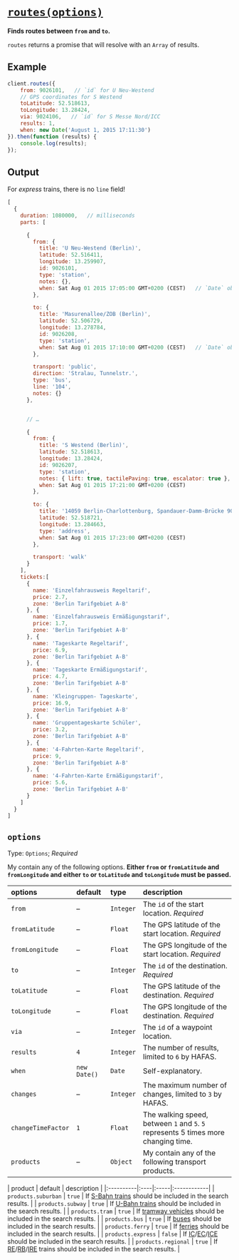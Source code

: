 # [`routes(options)`](../src/Client.js#L136)

**Finds routes between `from` and `to`.**

`routes` returns a promise that will resolve with an `Array` of results.



## Example

```javascript
client.routes({
	from: 9026101,   // `id` for U Neu-Westend
	// GPS coordinates for S Westend
	toLatitude: 52.518613,
	toLongitude: 13.28424,
	via: 9024106,   // `id` for S Messe Nord/ICC
	results: 1,
	when: new Date('August 1, 2015 17:11:30')
}).then(function (results) {
	console.log(results);
});
```


## Output

For *express* trains, there is no `line` field!

```javascript
[
  {
    duration: 1080000,   // milliseconds
    parts: [

      {
        from: {
          title: 'U Neu-Westend (Berlin)',
          latitude: 52.516411,
          longitude: 13.259907,
          id: 9026101,
          type: 'station',
          notes: {},
          when: Sat Aug 01 2015 17:05:00 GMT+0200 (CEST)   // `Date` object
        },

        to: {
          title: 'Masurenallee/ZOB (Berlin)',
          latitude: 52.506729,
          longitude: 13.278784,
          id: 9026208,
          type: 'station',
          when: Sat Aug 01 2015 17:10:00 GMT+0200 (CEST)   // `Date` object
        },

        transport: 'public',
        direction: 'Stralau, Tunnelstr.',
        type: 'bus',
        line: '104',
        notes: {}
      },


      // …

      {
        from: {
          title: 'S Westend (Berlin)',
          latitude: 52.518613,
          longitude: 13.28424,
          id: 9026207,
          type: 'station',
          notes: { lift: true, tactilePaving: true, escalator: true },
          when: Sat Aug 01 2015 17:21:00 GMT+0200 (CEST)
        },

        to: {
          title: '14059 Berlin-Charlottenburg, Spandauer-Damm-Brücke 90',
          latitude: 52.518721,
          longitude: 13.284663,
          type: 'address',
          when: Sat Aug 01 2015 17:23:00 GMT+0200 (CEST)
        },

        transport: 'walk'
      }
    ],
    tickets:[
      {
        name: 'Einzelfahrausweis Regeltarif',
        price: 2.7,
        zone: 'Berlin Tarifgebiet A-B'
      }, {
        name: 'Einzelfahrausweis Ermäßigungstarif',
        price: 1.7,
        zone: 'Berlin Tarifgebiet A-B'
      }, {
        name: 'Tageskarte Regeltarif',
        price: 6.9,
        zone: 'Berlin Tarifgebiet A-B'
      }, {
        name: 'Tageskarte Ermäßigungstarif',
        price: 4.7,
        zone: 'Berlin Tarifgebiet A-B'
      }, {
        name: 'Kleingruppen- Tageskarte',
        price: 16.9,
        zone: 'Berlin Tarifgebiet A-B'
      }, {
        name: 'Gruppentageskarte Schüler',
        price: 3.2,
        zone: 'Berlin Tarifgebiet A-B'
      }, {
        name: '4-Fahrten-Karte Regeltarif',
        price: 9,
        zone: 'Berlin Tarifgebiet A-B'
      }, {
        name: '4-Fahrten-Karte Ermäßigungstarif',
        price: 5.6,
        zone: 'Berlin Tarifgebiet A-B'
      }
    ]
  }
]
```



## `options`

Type: `Options`; *Required*

My contain any of the following options. **Either `from` or `fromLatitude` and `fromLongitude` and either `to` or `toLatitude` and `toLongitude` must be passed.**

| options | default | type | description |
|:----------|:----|:-----|:------------|
| `from` | – | `Integer` | The `id` of the start location. *Required* |
| `fromLatitude` | – | `Float` | The GPS latitude of the start location. *Required* |
| `fromLongitude` | – | `Float` | The GPS longitude of the start location. *Required* |
| `to` | – | `Integer` | The `id` of the destination. *Required* |
| `toLatitude` | – | `Float` | The GPS latitude of the destination. *Required* |
| `toLongitude` | – | `Float` | The GPS longitude of the destination. *Required* |
| `via` | – | `Integer` | The `id` of a waypoint location. |
| `results` | `4` | `Integer` | The number of results, limited to `6` by HAFAS. |
| `when` | `new Date()` | `Date` | Self-explanatory. |
| `changes` | – | `Integer` | The maximum number of changes, limited to `3` by HAFAS. |
| `changeTimeFactor` | `1` | `Float` | The walking speed, between `1` and `5`. `5` represents 5 times more changing time. |
| `products` | – | `Object` | My contain any of the following transport products. |

| product | default | description |
|:----------|:----|:-----|:------------|
| `products.suburban` | `true` | If [S-Bahn trains](https://en.wikipedia.org/wiki/Berlin_S-Bahn) should be included in the search results. |
| `products.subway` | `true` | If [U-Bahn trains](https://en.wikipedia.org/wiki/Berlin_U-Bahn) should be included in the search results. |
| `products.tram` | `true` | If [tramway vehicles](https://en.wikipedia.org/wiki/Trams_in_Berlin) should be included in the search results. |
| `products.bus` | `true` | If [buses](https://en.wikipedia.org/wiki/Bus_transport_in_Berlin) should be included in the search results. |
| `products.ferry` | `true` | If [ferries](https://en.wikipedia.org/wiki/Ferry_transport_in_Berlin) should be included in the search results. |
| `products.express` | `false` | If [IC](https://en.wikipedia.org/wiki/Intercity_%28Deutsche_Bahn%29)/[EC](https://en.wikipedia.org/wiki/EuroCity)/[ICE](https://en.wikipedia.org/wiki/Intercity-Express) should be included in the search results. |
| `products.regional` | `true` | If [RE](https://en.wikipedia.org/wiki/Regional-Express)/[RB](https://en.wikipedia.org/wiki/Regionalbahn)/[IRE](https://en.wikipedia.org/wiki/Interregio-Express) trains should be included in the search results. |
